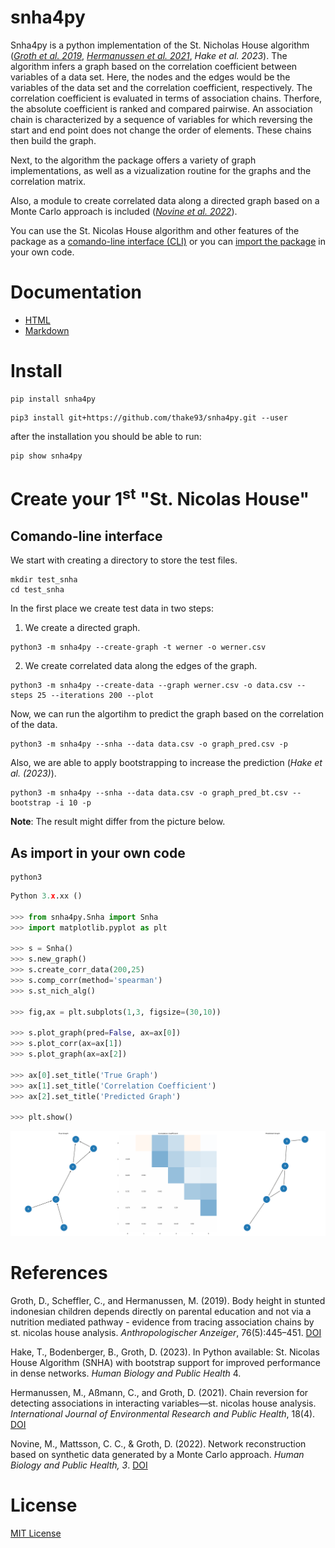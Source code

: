 # snha4py
Snha4py is a python implementation of the St. Nicholas House algorithm ([_Groth et al. 2019_](https://doi.org/10.1127/anthranz/2019/1027), 
[_Hermanussen et al. 2021_](https://doi.org/10.3390%2Fijerph18041741), 
_Hake et al. 2023_). 
The algorithm infers a graph based on the correlation coefficient between variables of a data set. Here, the nodes and the edges would be the variables of the data set and the correlation coefficient, respectively. 
The correlation coefficient is evaluated in terms of association chains. 
Therfore, the absolute coefficient is ranked and compared pairwise.
An association chain is characterized by a sequence of variables for which reversing the start and end point does not change the order of elements.
These chains then build the graph.

Next, to the algorithm the package offers a variety of graph implementations, as well as a vizualization routine for the graphs and the correlation matrix.

Also, a module to create correlated data along a directed graph based on a Monte Carlo approach is included 
([_Novine et al. 2022_](https://doi.org/10.52905/hbph2021.3.26)).

You can use the St. Nicolas House algorithm and other features of the package as a [comando-line interface (CLI)](#comando-line-interface) or you can [import the package](#as-import-in-your-own-code) in your own code.

# Documentation

- [HTML](https://htmlpreview.github.io/?https://github.com/thake93/snha4py/blob/main/docs/__init__.html)
- [Markdown](https://github.com/thake93/snha4py/blob/main/docs/Snha.md)

# Install
```
pip install snha4py
```
```
pip3 install git+https://github.com/thake93/snha4py.git --user
```
after the installation you should be able to run:

```shell
pip show snha4py
```

# Create your 1<sup>st</sup> "St. Nicolas House"

## Comando-line interface

We start with creating a directory to store the test files.
```shell
mkdir test_snha
cd test_snha
```

In the first place we create test data in two steps:

1. We create a directed graph.
```shell
python3 -m snha4py --create-graph -t werner -o werner.csv
```

2. We create correlated data along the edges of the graph.
```shell
python3 -m snha4py --create-data --graph werner.csv -o data.csv --steps 25 --iterations 200 --plot
```

Now, we can run the algortihm to predict the graph based on the correlation of the data.
```shell
python3 -m snha4py --snha --data data.csv -o graph_pred.csv -p
```

Also, we are able to apply bootstrapping to increase the prediction (_Hake et al. (2023)_).
```shell
python3 -m snha4py --snha --data data.csv -o graph_pred_bt.csv --bootstrap -i 10 -p
```
**Note**: The result might differ from the picture below.

## As import in your own code
```shell
python3
```
```python
Python 3.x.xx ()

>>> from snha4py.Snha import Snha
>>> import matplotlib.pyplot as plt

>>> s = Snha()
>>> s.new_graph()
>>> s.create_corr_data(200,25)
>>> s.comp_corr(method='spearman')
>>> s.st_nich_alg()

>>> fig,ax = plt.subplots(1,3, figsize=(30,10))

>>> s.plot_graph(pred=False, ax=ax[0])
>>> s.plot_corr(ax=ax[1])
>>> s.plot_graph(ax=ax[2])

>>> ax[0].set_title('True Graph')
>>> ax[1].set_title('Correlation Coefficient')
>>> ax[2].set_title('Predicted Graph')

>>> plt.show()
```
<div align="center">
  <img src="https://github.com/thake93/snha4py/blob/main/examples/example.png">
</div>

# References
Groth, D., Scheffler, C., and Hermanussen, M. (2019). Body height in stunted indonesian children
depends directly on parental education and not via a nutrition mediated pathway - evidence
from tracing association chains by st. nicolas house analysis. *Anthropologischer Anzeiger*,
76(5):445–451. [DOI](https://doi.org/10.1127/anthranz/2019/1027)

Hake, T., Bodenberger, B., Groth, D. (2023). In Python available: St. Nicolas House Algorithm (SNHA)
with bootstrap support for improved performance in dense networks. *Human Biology and Public Health* 4.

Hermanussen, M., Aßmann, C., and Groth, D. (2021). Chain reversion for detecting associations
in interacting variables—st. nicolas house analysis. *International Journal of Environmental
Research and Public Health*, 18(4). [DOI](https://doi.org/10.3390%2Fijerph18041741)

Novine, M., Mattsson, C. C., & Groth, D. (2022). Network reconstruction based on synthetic data generated by a Monte Carlo approach. *Human Biology and Public Health, 3*. 
[DOI](https://doi.org/10.52905/hbph2021.3.26)

# License
[MIT License](https://github.com/thake93/snha4py/blob/main/LICENSE)
